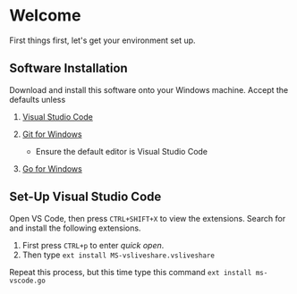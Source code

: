 # Welcome

First things first, let's get your environment set up.

## Software Installation

Download and install this software onto your Windows machine.
Accept the defaults unless 

1. [Visual Studio Code](https://code.visualstudio.com/)
2. [Git for Windows](https://git-scm.com/download/win)
   * Ensure the default editor is Visual Studio Code
 
3. [Go for Windows](https://golang.org/dl/)

## Set-Up Visual Studio Code

Open VS Code, then press ```CTRL+SHIFT+X``` to view the extensions.
Search for and install the following extensions.

1. First press ```CTRL+p``` to enter *quick open*.
2. Then type ```ext install MS-vsliveshare.vsliveshare```

Repeat this process, but this time type this command ```ext install ms-vscode.go```

